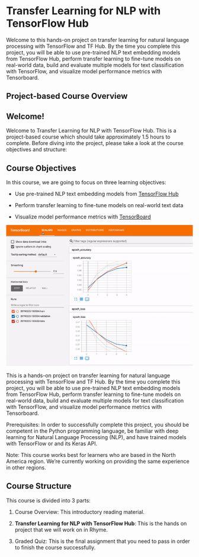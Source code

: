 # Transfer Learning for NLP with TensorFlow Hub

Welcome to this hands-on project on transfer learning for natural language processing with TensorFlow and TF Hub. By the time you complete this project, you will be able to use pre-trained NLP text embedding models from TensorFlow Hub, perform transfer learning to fine-tune models on real-world data, build and evaluate multiple models for text classification with TensorFlow, and visualize model performance metrics with Tensorboard.

## Project-based Course Overview
## Welcome!

Welcome to Transfer Learning for NLP with TensorFlow Hub. This is a project-based course which should take approximately 1.5 hours to complete. Before diving into the project, please take a look at the course objectives and structure:


## Course Objectives

In this course, we are going to focus on three learning objectives:

* Use pre-trained NLP text embedding models from [TensorFlow Hub](https://tfhub.dev/)

* Perform transfer learning to fine-tune models on real-world text data  

* Visualize model performance metrics with [TensorBoard](https://www.tensorflow.org/tensorboard)  


![image](images/tensorboard.gif)

This is a hands-on project on transfer learning for natural language processing with TensorFlow and TF Hub.  By the time you complete this project, you will be able to use pre-trained NLP text embedding models from TensorFlow Hub, perform transfer learning to fine-tune models on real-world data, build and evaluate multiple models for text classification with TensorFlow, and visualize model performance metrics with Tensorboard.

Prerequisites: In order to successfully complete this project, you should be competent in the Python programming language, be familiar with deep learning for Natural Language Processing (NLP), and have trained models with TensorFlow or and its Keras API.

Note: This course works best for learners who are based in the North America region. We’re currently working on providing the same experience in other regions.

## Course Structure

This course is divided into 3 parts:

1. Course Overview: This introductory reading material.

2. **Transfer Learning for NLP with TensorFlow Hub**: This is the hands on project that we will work on in Rhyme.

3. Graded Quiz: This is the final assignment that you need to pass in order to finish the course successfully.